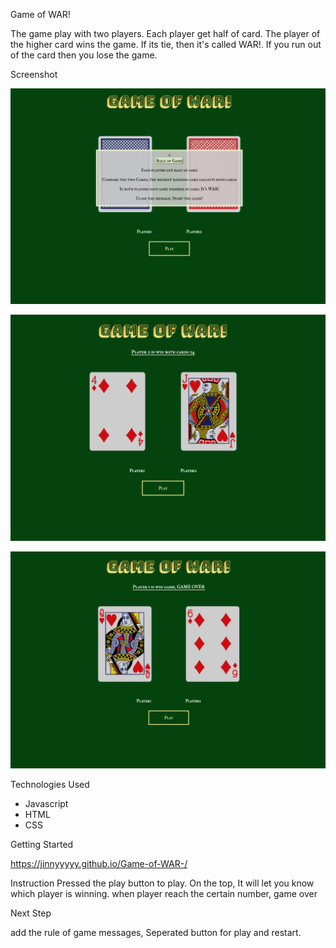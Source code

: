 Game of WAR!

The game play with two players. Each player get half of card. The player of the higher card wins the game. If its tie, then it's called WAR!. If you run out of the card then you lose the game. 

Screenshot 

![main](assets/imagescreenshot/main.jpg)

![startgame](assets/imagescreenshot/playing.jpg)

![endgame](assets/imagescreenshot/gameend.jpg)

Technologies Used

- Javascript 
- HTML
- CSS

Getting Started

https://jinnyyyyy.github.io/Game-of-WAR-/

Instruction
Pressed the play button to play.
On the top, It will let you know which player is winning.
when player reach the certain number, game over

Next Step

add the rule of game messages, Seperated button for play and restart. 
